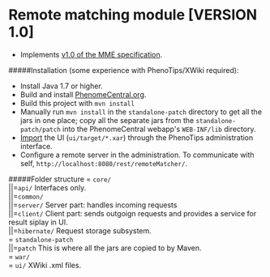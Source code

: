 Remote matching module [VERSION 1.0]
=======================

* Implements [v1.0 of the MME specification](https://github.com/ga4gh/mme-apis/tree/v1.0a).

#####Installation (some experience with PhenoTips/XWiki required):
 - Install Java 1.7 or higher.
 - Build and install [PhenomeCentral.org](https://github.com/phenotips/phenomecentral.org/).
 - Build this project with `mvn install`
 - Manually run `mvn install` in the `standalone-patch` directory to get all the jars in one place; copy all the separate jars from the `standalone-patch/patch` into the PhenomeCentral webapp's `WEB-INF/lib` directory.
 - [Import](http://platform.xwiki.org/xwiki/bin/view/AdminGuide/ImportExport#HImportingXWikipages) the UI (```ui/target/*.xar```) through the PhenoTips administration interface.
 - Configure a remote server in the administration. To communicate with self, `http://localhost:8080/rest/remoteMatcher/`.

#####Folder structure
= ```core/```<br>
||=```api/```              Interfaces only.<br>
||=```common/```<br>
||=```server/```           Server part: handles incoming requests<br>
||=```client/```           Client part: sends outgoign requests and provides a service for result siplay in UI.<br>
||=```hibernate/```        Request storage subsystem.<br>
= ```standalone-patch```<br>
||=```patch```             This is where all the jars are copied to by Maven.<br>
= ```war/```<br>
= ```ui/```                XWiki .xml files.<br>
